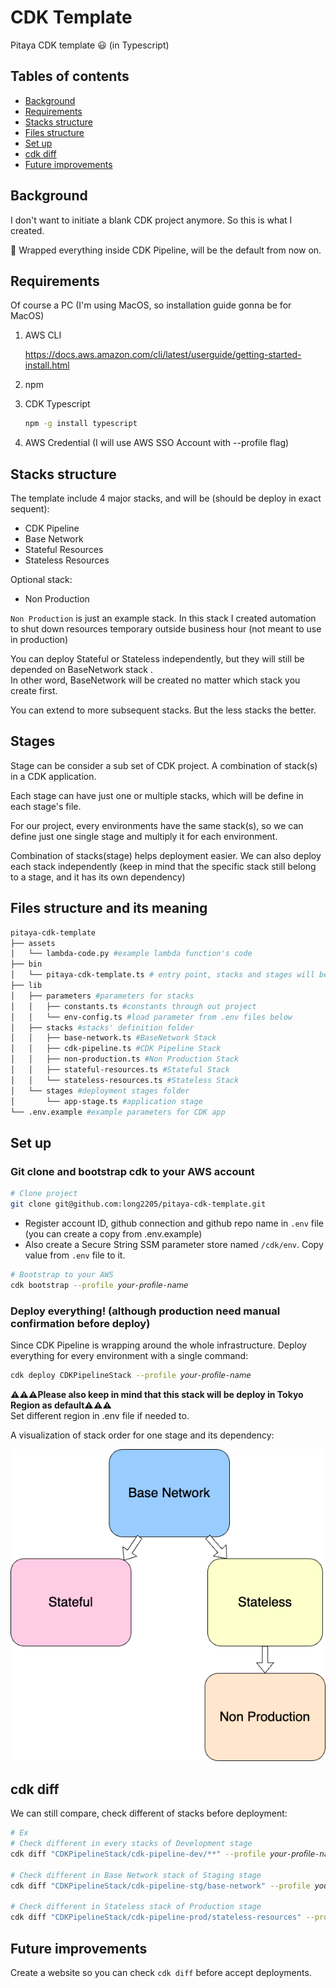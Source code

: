 # CDK Template

Pitaya CDK template 😃 (in Typescript)

## Tables of contents

- [Background](#background)
- [Requirements](#requirements)
- [Stacks structure](#stacks-structure)
- [Files structure](#files-structure-and-its-meaning)
- [Set up](#set-up)
- [cdk diff](#cdk-diff)
- [Future improvements](#future-improvements)

## Background

I don't want to initiate a blank CDK project anymore. So this is what I created.

🚨 Wrapped everything inside CDK Pipeline, will be the default from now on.

## Requirements

Of course a PC (I'm using MacOS, so installation guide gonna be for MacOS)

1. AWS CLI

   https://docs.aws.amazon.com/cli/latest/userguide/getting-started-install.html

2. npm
3. CDK Typescript
   ```sh
   npm -g install typescript
   ```
4. AWS Credential (I will use AWS SSO Account with --profile flag)

## Stacks structure

The template include 4 major stacks, and will be (should be deploy in exact sequent):

- CDK Pipeline
- Base Network
- Stateful Resources
- Stateless Resources

Optional stack:

- Non Production

`Non Production` is just an example stack. In this stack I created automation to shut down resources temporary outside business hour (not meant to use in production)

You can deploy Stateful or Stateless independently, but they will still be depended on BaseNetwork stack .<bR>
In other word, BaseNetwork will be created no matter which stack you create first.

You can extend to more subsequent stacks. But the less stacks the better.

## Stages

Stage can be consider a sub set of CDK project. A combination of stack(s) in a CDK application.

Each stage can have just one or multiple stacks, which will be define in each stage's file.

For our project, every environments have the same stack(s), so we can define just one single stage and multiply it for each environment.

Combination of stacks(stage) helps deployment easier. We can also deploy each stack independently (keep in mind that the specific stack still belong to a stage, and it has its own dependency)

## Files structure and its meaning

```sh
pitaya-cdk-template
├── assets
│   └── lambda-code.py #example lambda function's code
├── bin
│   └── pitaya-cdk-template.ts # entry point, stacks and stages will be loaded here
├── lib
│   ├── parameters #parameters for stacks
│   │   ├── constants.ts #constants through out project
│   │   └── env-config.ts #load parameter from .env files below
│   ├── stacks #stacks' definition folder
│   │   ├── base-network.ts #BaseNetwork Stack
│   │   ├── cdk-pipeline.ts #CDK Pipeline Stack
│   │   ├── non-production.ts #Non Production Stack
│   │   ├── stateful-resources.ts #Stateful Stack
│   │   └── stateless-resources.ts #Stateless Stack
│   └── stages #deployment stages folder
│       └── app-stage.ts #application stage
└── .env.example #example parameters for CDK app
```

## Set up

### Git clone and bootstrap cdk to your AWS account

```sh
# Clone project
git clone git@github.com:long2205/pitaya-cdk-template.git
```

- Register account ID, github connection and github repo name in `.env` file (you can create a copy from .env.example)
- Also create a Secure String SSM parameter store named `/cdk/env`. Copy value from `.env` file to it.

```sh
# Bootstrap to your AWS
cdk bootstrap --profile 𝘺𝘰𝘶𝘳-𝘱𝘳𝘰𝘧𝘪𝘭𝘦-𝘯𝘢𝘮𝘦
```

### Deploy everything! (although production need manual confirmation before deploy)

Since CDK Pipeline is wrapping around the whole infrastructure. Deploy everything for every environment with a single command:

```sh
cdk deploy CDKPipelineStack --profile 𝘺𝘰𝘶𝘳-𝘱𝘳𝘰𝘧𝘪𝘭𝘦-𝘯𝘢𝘮𝘦
```

**⚠️⚠️⚠️Please also keep in mind that this stack will be deploy in Tokyo Region as default⚠️⚠️⚠️**<br>
Set different region in .env file if needed to.

A visualization of stack order for one stage and its dependency:

![stacks](/stacks.png)

## cdk diff

We can still compare, check different of stacks before deployment:

```sh
# Ex
# Check different in every stacks of Development stage
cdk diff "CDKPipelineStack/cdk-pipeline-dev/**" --profile 𝘺𝘰𝘶𝘳-𝘱𝘳𝘰𝘧𝘪𝘭𝘦-𝘯𝘢𝘮𝘦

# Check different in Base Network stack of Staging stage
cdk diff "CDKPipelineStack/cdk-pipeline-stg/base-network" --profile 𝘺𝘰𝘶𝘳-𝘱𝘳𝘰𝘧𝘪𝘭𝘦-𝘯𝘢𝘮𝘦

# Check different in Stateless stack of Production stage
cdk diff "CDKPipelineStack/cdk-pipeline-prod/stateless-resources" --profile 𝘺𝘰𝘶𝘳-𝘱𝘳𝘰𝘧𝘪𝘭𝘦-𝘯𝘢𝘮𝘦
```

## Future improvements

Create a website so you can check `cdk diff` before accept deployments.
